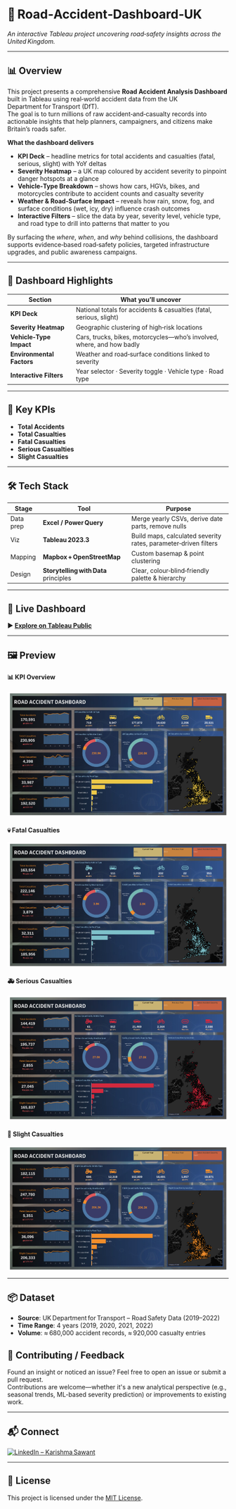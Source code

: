 # 🚗 Road‑Accident‑Dashboard‑UK  
*An interactive Tableau project uncovering road‑safety insights across the United Kingdom.*

---

## 📊 Overview  
This project presents a comprehensive **Road Accident Analysis Dashboard** built in Tableau using real‑world accident data from the UK Department for Transport (DfT).  
The goal is to turn millions of raw accident‑and‑casualty records into actionable insights that help planners, campaigners, and citizens make Britain’s roads safer.

**What the dashboard delivers**

- **KPI Deck** – headline metrics for total accidents and casualties (fatal, serious, slight) with YoY deltas  
- **Severity Heatmap** – a UK map coloured by accident severity to pinpoint danger hotspots at a glance  
- **Vehicle‑Type Breakdown** – shows how cars, HGVs, bikes, and motorcycles contribute to accident counts and casualty severity  
- **Weather & Road‑Surface Impact** – reveals how rain, snow, fog, and surface conditions (wet, icy, dry) influence crash outcomes  
- **Interactive Filters** – slice the data by year, severity level, vehicle type, and road type to drill into patterns that matter to you

By surfacing the *where*, *when*, and *why* behind collisions, the dashboard supports evidence‑based road‑safety policies, targeted infrastructure upgrades, and public awareness campaigns.

---

## 🎯 Dashboard Highlights  

| Section | What you’ll uncover |
|---------|---------------------|
| **KPI Deck** | National totals for accidents & casualties (fatal, serious, slight) |
| **Severity Heatmap** | Geographic clustering of high‑risk locations |
| **Vehicle‑Type Impact** | Cars, trucks, bikes, motorcycles—who’s involved, where, and how badly |
| **Environmental Factors** | Weather and road‑surface conditions linked to severity |
| **Interactive Filters** | Year selector · Severity toggle · Vehicle type · Road type |

---

## 📌 Key KPIs  
- **Total Accidents**  
- **Total Casualties**  
- **Fatal Casualties**  
- **Serious Casualties**  
- **Slight Casualties**

---

## 🛠 Tech Stack  
| Stage | Tool | Purpose |
|-------|------|---------|
| Data prep | **Excel / Power Query** | Merge yearly CSVs, derive date parts, remove nulls |
| Viz | **Tableau 2023.3** | Build maps, calculated severity rates, parameter‑driven filters |
| Mapping | **Mapbox + OpenStreetMap** | Custom basemap & point clustering |
| Design | **Storytelling with Data** principles | Clear, colour‑blind‑friendly palette & hierarchy |

---

## 🔗 Live Dashboard  
**▶️ [Explore on Tableau Public](https://public.tableau.com/app/profile/karishma.sawant/viz/RoadAccident_17395459826550/RoadAccidentDashboard)**

---

## 🖼 Preview  

#### 📊 KPI Overview  
![Road Accident Overview](Road%20Accident-Overview%285%29.png)

#### 💀 Fatal Casualties  
![Road Accident Fatal Casualties](Road%20Accident%20Fatal%20Casualties.png)

#### 🚑 Serious Casualties  
![Road Accident Serious Casualties](Road%20Accident%20Serious%20Casualties.png)

#### 🤕 Slight Casualties  
![Road Accident Slight Casualties](Road%20Accident%20Slight%20severity%286%29.png)

---

## 📦 Dataset  
- **Source**: UK Department for Transport – Road Safety Data (2019–2022)  
- **Time Range**: 4 years (2019, 2020, 2021, 2022)  
- **Volume**: ≈ 680,000 accident records, ≈ 920,000 casualty entries  
 
## 🤝 Contributing / Feedback  
Found an insight or noticed an issue? Feel free to open an issue or submit a pull request.  
Contributions are welcome—whether it's a new analytical perspective (e.g., seasonal trends, ML-based severity prediction) or improvements to existing work.

---

## 📬 Connect  
[![LinkedIn – Karishma Sawant](https://img.shields.io/badge/LinkedIn-Connect-blue?logo=linkedin)](https://www.linkedin.com/in/karishmaasawant)

---

## 🔖 License  
This project is licensed under the [MIT License](LICENSE).
